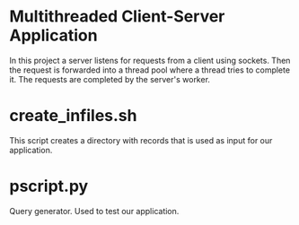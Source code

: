 # Multithreaded Client-Server Application

 In this project a server listens for requests from a client using sockets. Then the request is forwarded into a thread pool where a thread tries to complete it. The requests are completed by the server's worker.
 
 # create_infiles.sh
  This script creates a directory with records that is used as input for our application.
  
# pscript.py
 Query generator. Used to test our application.


 
